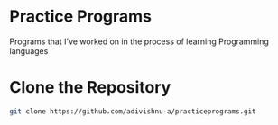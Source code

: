 # Practice Programs
Programs that I've worked on in the process of learning Programming languages

<div>

# Clone the Repository
```bash
git clone https://github.com/adivishnu-a/practiceprograms.git
```
